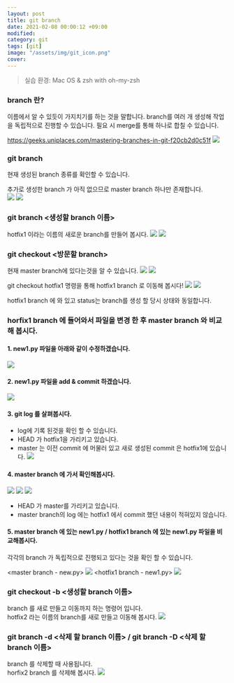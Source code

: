 ```yaml
---
layout: post
title: git branch
date: 2021-02-08 00:00:12 +09:00
modified: 
category: git
tags: [git]
image: "/assets/img/git_icon.png"
cover: 
---
```


>실습 환경: Mac OS & zsh with oh-my-zsh

### branch 란?<br>

이름에서 알 수 있듯이 가지치기를 하는 것을 말합니다.
branch를 여러 개 생성해 작업을 독립적으로 진행할 수 있습니다. 
필요 시 merge를 통해 하나로 합칠 수 있습니다.

https://geeks.uniplaces.com/mastering-branches-in-git-f20cb2d0c51f
![](./git_branch_1.png)

### git branch
현재 생성된 branch 종류를 확인할 수 있습니다.<br>

추가로 생성한 branch 가 아직 없으므로 master branch 하나만 존재합니다. <br>
![](./git_branch_2.png)
![](./git_branch_3.png)

### git branch <생성할 branch 이름> 
hotfix1 이라는 이름의 새로운 branch를 만들어 봅시다.
![](./git_branch_4.png)
![](./git_branch_5.png)

### git checkout <방문할 branch>
현재 master branch에 있다는것을 알 수 있습니다.
![](./git_branch_6.png)
![](./git_branch_7.png)

git checkout hotfix1 명령을 통해 hotfix1 branch 로 이동해 봅시다!
![](./git_branch_8.png)
![](./git_branch_9.png)

hotfix1 branch 에 와 있고 status는 branch를 생성 할 당시 상태와 동일합니다.

### horfix1 branch 에 들어와서 파일을 변경 한 후 master branch 와 비교해 봅시다.
#### 1. new1.py 파일을 아래와 같이 수정하겠습니다. 
![](./git_branch_10.png)

#### 2. new1.py 파일을 add & commit 하겠습니다.
![](./git_branch_11.png)

#### 3. git log 를 살펴봅시다.
- log에 기록 된것을 확인 할 수 있습니다. 
- HEAD 가 hotfix1을 가리키고 있습니다. 
- master 는 이전 commit 에 머물러 있고 새로 생성된 commit 은 hotfix1에 있습니다.
![](./git_branch_12.png)

#### 4. master branch 에 가서 확인해봅시다. 
![](./git_branch_13.png)
![](./git_branch_14.png)
![](./git_branch_15.png)

- HEAD 가 master를 가리키고 있습니다. 
- master branch의 log 에는 hotfix1 에서 commit 했던 내용이 적혀있지 않습니다. 

#### 5. master branch 에 있는 new1.py / hotfix1 branch 에 있는 new1.py 파일을 비교해봅시다.
각각의 branch 가 독립적으로 진행되고 있다는 것을 확인 할 수 있습니다.<br>

<master branch - new.py>
![](./git_branch_16.png)
<hotfix1 branch - new1.py>
![](./git_branch_17.png)

### git checkout -b <생성할 branch 이름>
branch 를 새로 만들고 이동까지 하는 명령어 입니다. <br>
hotfix2 라는 이름의 branch를 새로 만들고 이동해 봅시다. 
![](./git_branch_18.png)

### git branch -d <삭제 할 branch 이름> / git branch -D <삭제 할 branch 이름>
branch 를 삭제할 때 사용됩니다. <br>
horfix2 branch 를 삭제해 봅시다.
![](./git_branch_19.png)

